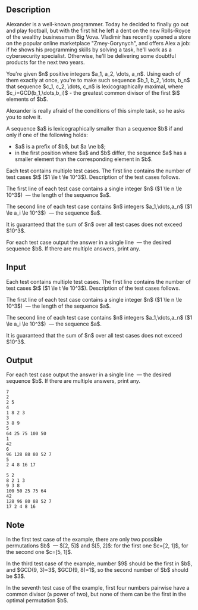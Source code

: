 ## Description

<div><p>Alexander is a well-known programmer. Today he decided to finally go out and play football, but with the first hit he left a dent on the new Rolls-Royce of the wealthy businessman Big Vova. Vladimir has recently opened a store on the popular online marketplace "Zmey-Gorynych", and offers Alex a job: if he shows his programming skills by solving a task, he'll work as a cybersecurity specialist. Otherwise, he'll be delivering some doubtful products for the next two years.</p><p>You're given $n$ positive integers $a_1, a_2, \dots, a_n$. Using each of them <span class="tex-font-style-bf">exactly at once</span>, you're to make such sequence $b_1, b_2, \dots, b_n$ that sequence $c_1, c_2, \dots, c_n$ is <span class="tex-font-style-it">lexicographically maximal</span>, where $c_i=GCD(b_1,\dots,b_i)$ - the greatest common divisor of the first $i$ elements of $b$. </p><p>Alexander is really afraid of the conditions of this simple task, so he asks you to solve it.</p><p>A sequence $a$ is lexicographically smaller than a sequence $b$ if and only if one of the following holds:</p><ul><li> $a$ is a prefix of $b$, but $a \ne b$;</li><li> in the first position where $a$ and $b$ differ, the sequence $a$ has a smaller element than the corresponding element in $b$.</li></ul></div><div class="input-specification"><p>Each test contains multiple test cases. The first line contains the number of test cases $t$ ($1 \le t \le 10^3$). Description of the test cases follows.</p><p>The first line of each test case contains a single integer $n$ ($1 \le n \le 10^3$) &nbsp;— the length of the sequence $a$.</p><p>The second line of each test case contains $n$ integers $a_1,\dots,a_n$ ($1 \le a_i \le 10^3$) &nbsp;— the sequence $a$.</p><p>It is guaranteed that the sum of $n$ over all test cases does not exceed $10^3$.</p></div><div class="output-specification"><p>For each test case output the answer in a single line &nbsp;— the desired sequence $b$. If there are multiple answers, print any.</p></div>

## Input

<p>Each test contains multiple test cases. The first line contains the number of test cases $t$ ($1 \le t \le 10^3$). Description of the test cases follows.</p><p>The first line of each test case contains a single integer $n$ ($1 \le n \le 10^3$) &nbsp;— the length of the sequence $a$.</p><p>The second line of each test case contains $n$ integers $a_1,\dots,a_n$ ($1 \le a_i \le 10^3$) &nbsp;— the sequence $a$.</p><p>It is guaranteed that the sum of $n$ over all test cases does not exceed $10^3$.</p>

## Output

<p>For each test case output the answer in a single line &nbsp;— the desired sequence $b$. If there are multiple answers, print any.</p>





```input1
7
2
2 5
4
1 8 2 3
3
3 8 9
5
64 25 75 100 50
1
42
6
96 128 88 80 52 7
5
2 4 8 16 17
```




```output1
5 2 
8 2 1 3 
9 3 8 
100 50 25 75 64 
42 
128 96 80 88 52 7 
17 2 4 8 16
```



## Note

<p>In the first test case of the example, there are only two possible permutations $b$ &nbsp;— $[2, 5]$ and $[5, 2]$: for the first one $c=[2, 1]$, for the second one $c=[5, 1]$.</p><p>In the third test case of the example, number $9$ should be the first in $b$, and $GCD(9, 3)=3$, $GCD(9, 8)=1$, so the second number of $b$ should be $3$.</p><p>In the seventh test case of the example, first four numbers pairwise have a common divisor (a power of two), but none of them can be the first in the optimal permutation $b$.</p>
